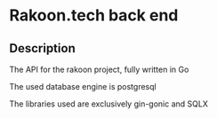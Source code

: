 # Rakoon.tech back end

## Description

The API for the rakoon project, fully written in Go

The used database engine is postgresql

The libraries used are exclusively gin-gonic and SQLX
